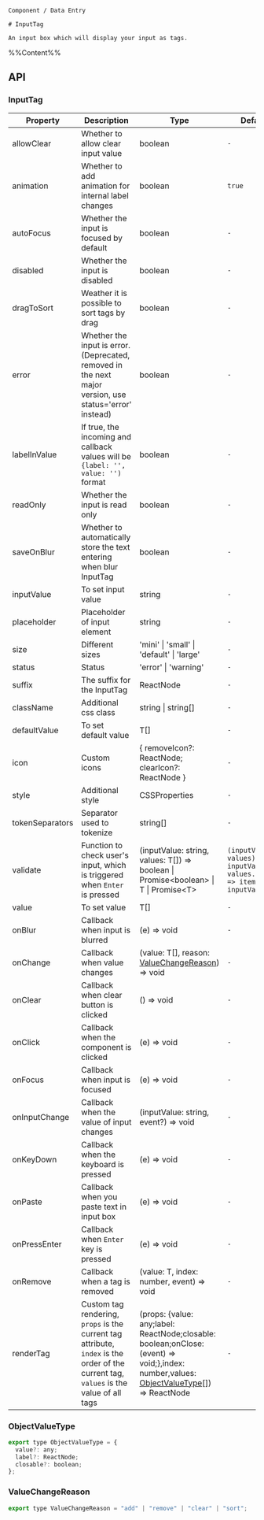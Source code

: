 `````
Component / Data Entry

# InputTag

An input box which will display your input as tags.
`````

%%Content%%

## API

### InputTag

|Property|Description|Type|DefaultValue|Version|
|---|---|---|---|---|
|allowClear|Whether to allow clear input value|boolean |`-`|-|
|animation|Whether to add animation for internal label changes|boolean |`true`|2.15.0|
|autoFocus|Whether the input is focused by default|boolean |`-`|-|
|disabled|Whether the input is disabled|boolean |`-`|-|
|dragToSort|Weather it is possible to sort tags by drag|boolean |`-`|2.27.0|
|error|Whether the input is error.(Deprecated, removed in the next major version, use status='error' instead)|boolean |`-`|-|
|labelInValue|If true, the incoming and callback values will be `{label: '', value: '')` format|boolean |`-`|-|
|readOnly|Whether the input is read only|boolean |`-`|-|
|saveOnBlur|Whether to automatically store the text entering when blur InputTag|boolean |`-`|2.25.0|
|inputValue|To set input value|string |`-`|-|
|placeholder|Placeholder of input element|string |`-`|-|
|size|Different sizes|'mini' \| 'small' \| 'default' \| 'large' |`-`|-|
|status|Status|'error' \| 'warning' |`-`|2.45.0|
|suffix|The suffix for the InputTag|ReactNode |`-`|-|
|className|Additional css class|string \| string[] |`-`|-|
|defaultValue|To set default value|T[] |`-`|-|
|icon|Custom icons|{ removeIcon?: ReactNode; clearIcon?: ReactNode } |`-`|-|
|style|Additional style|CSSProperties |`-`|-|
|tokenSeparators|Separator used to tokenize|string[] |`-`|2.44.0|
|validate|Function to check user's input, which is triggered when `Enter` is pressed|(inputValue: string, values: T[]) =&gt; boolean \| Promise&lt;boolean&gt; \| T \| Promise&lt;T&gt; |`(inputValue, values) => inputValue && values.every((item) => item !== inputValue)`|return type T and `Promise<T>` in 2.37.0|
|value|To set value|T[] |`-`|-|
|onBlur|Callback when input is blurred|(e) => void |`-`|-|
|onChange|Callback when value changes|(value: T[], reason: [ValueChangeReason](#valuechangereason)) => void |`-`|`reason` in 2.27.0|
|onClear|Callback when clear button is clicked|() => void |`-`|2.20.0|
|onClick|Callback when the component is clicked|(e) => void |`-`|-|
|onFocus|Callback when input is focused|(e) => void |`-`|-|
|onInputChange|Callback when the value of input changes|(inputValue: string, event?) => void |`-`|-|
|onKeyDown|Callback when the keyboard is pressed|(e) => void |`-`|-|
|onPaste|Callback when you paste text in input box|(e) => void |`-`|-|
|onPressEnter|Callback when `Enter` key is pressed|(e) => void |`-`|-|
|onRemove|Callback when a tag is removed|(value: T, index: number, event) => void |`-`|-|
|renderTag|Custom tag rendering, `props` is the current tag attribute, `index` is the order of the current tag, `values` is the value of all tags|(props: {value: any;label: ReactNode;closable: boolean;onClose: (event) => void;},index: number,values: [ObjectValueType](#objectvaluetype)[]) => ReactNode |`-`|index、values added in 2.15.0|

### ObjectValueType

```js
export type ObjectValueType = {
  value?: any;
  label?: ReactNode;
  closable?: boolean;
};
```

### ValueChangeReason

```js
export type ValueChangeReason = "add" | "remove" | "clear" | "sort";
```
